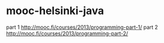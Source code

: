 ﻿# mooc-helsinki-java
part 1
http://mooc.fi/courses/2013/programming-part-1/
part 2
http://mooc.fi/courses/2013/programming-part-2/
